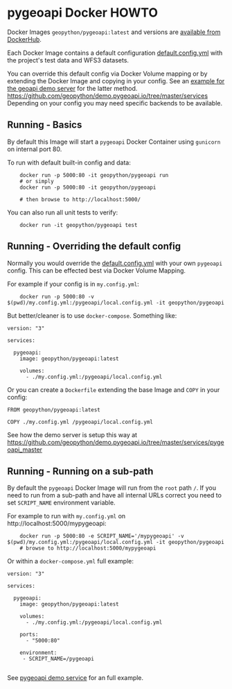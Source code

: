 # pygeoapi Docker HOWTO

Docker Images `geopython/pygeoapi:latest` and versions are
[available from DockerHub](https://hub.docker.com/r/geopython/pygeoapi).

Each Docker Image contains a default configuration [default.config.yml](default.config.yml)
with the project's test data and WFS3 datasets.

You can override this default config via Docker Volume mapping or by extending the Docker Image
and copying in your config.
See an [example for the geoapi demo server](https://github.com/geopython/demo.pygeoapi.io/tree/master/services/pygeoapi)
for the latter method.
https://github.com/geopython/demo.pygeoapi.io/tree/master/services
Depending on your config you may need specific backends to be available.

## Running - Basics

By default this Image will start a `pygeoapi` Docker Container 
using `gunicorn` on internal port 80.

To run with default built-in config and data:

```
	docker run -p 5000:80 -it geopython/pygeoapi run
	# or simply
	docker run -p 5000:80 -it geopython/pygeoapi
	
    # then browse to http://localhost:5000/
```

You can also run all unit tests to verify:

```
	docker run -it geopython/pygeoapi test
```

## Running - Overriding the default config

Normally you would override the [default.config.yml](default.config.yml) with your own `pygeoapi` config.
This can be effected best via Docker Volume Mapping.

For example if your config is in `my.config.yml`:

```
	docker run -p 5000:80 -v $(pwd)/my.config.yml:/pygeoapi/local.config.yml -it geopython/pygeoapi
```

But better/cleaner is to use `docker-compose`. Something like:

```
version: "3"

services:

  pygeoapi:
    image: geopython/pygeoapi:latest

    volumes:
      - ./my.config.yml:/pygeoapi/local.config.yml

```

Or you can create a `Dockerfile` extending the base Image and `COPY` in your config:

```
FROM geopython/pygeoapi:latest

COPY ./my.config.yml /pygeoapi/local.config.yml

```

See how the demo server is setup this way at
https://github.com/geopython/demo.pygeoapi.io/tree/master/services/pygeoapi_master
 
## Running - Running on a sub-path

By default the `pygeoapi` Docker Image will run from the `root` path `/`.
If you need to run from a sub-path and have all internal URLs correct
you need to set `SCRIPT_NAME` environment variable.
  
For example to run with `my.config.yml` on http://localhost:5000/mypygeoapi:

```
	docker run -p 5000:80 -e SCRIPT_NAME='/mypygeoapi' -v $(pwd)/my.config.yml:/pygeoapi/local.config.yml -it geopython/pygeoapi
	# browse to http://localhost:5000/mypygeoapi
```

Or within a `docker-compose.yml` full example:

```
version: "3"

services:

  pygeoapi:
    image: geopython/pygeoapi:latest

    volumes:
      - ./my.config.yml:/pygeoapi/local.config.yml

    ports:
      - "5000:80"
      
    environment:
     - SCRIPT_NAME=/pygeoapi


```

See [pygeoapi demo service](https://github.com/geopython/demo.pygeoapi.io/tree/master/services/pygeoapi)
for an full example.



